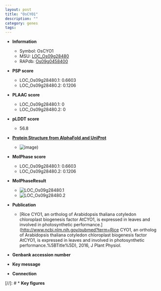 ```yaml
---
layout: post
title: "OsCYO1"
description: ""
category: genes
tags: 
---
```


* **Information**  
    + Symbol: OsCYO1  
    + MSU: [LOC_Os09g28480](http://rice.plantbiology.msu.edu/cgi-bin/ORF_infopage.cgi?orf=LOC_Os09g28480)  
    + RAPdb: [Os09g0458400](http://rapdb.dna.affrc.go.jp/viewer/gbrowse_details/irgsp1?name=Os09g0458400)  

* **PSP score**  
    + LOC_Os09g28480.1: 0.6603 
    + LOC_Os09g28480.2: 0.1206 

* **PLAAC score**  
    + LOC_Os09g28480.1: 0 
    + LOC_Os09g28480.2: 0 

* **pLDDT score**
    + 56.8

* **[Protein Structure from AlphaFold and UniProt](https://www.uniprot.org/uniprotkb/Q67TZ5/entry#structure)**
    + ![image](https://ricepsp.github.io/images/Q6/AF-Q67TZ5-F1.png))

* **MolPhase score**
    + LOC_Os09g28480.1: 0.6603
    + LOC_Os09g28480.2: 0.1206

* **MolPhaseResult**
    + ![LOC_Os09g28480.1](https://ricepsp.github.io/pictures/LOC_Os09g/LOC_Os09g28480.1.png)
    + ![LOC_Os09g28480.2](https://ricepsp.github.io/pictures/LOC_Os09g/LOC_Os09g28480.2.png)

* **Publication**  
    + [Rice CYO1, an ortholog of Arabidopsis thaliana cotyledon chloroplast biogenesis factor AtCYO1, is expressed in leaves and involved in photosynthetic performance.](http://www.ncbi.nlm.nih.gov/pubmed?term=Rice CYO1, an ortholog of Arabidopsis thaliana cotyledon chloroplast biogenesis factor AtCYO1, is expressed in leaves and involved in photosynthetic performance.%5BTitle%5D), 2016, J Plant Physiol.

* **Genbank accession number**  

* **Key message**  

* **Connection**  

[//]: # * **Key figures**  


